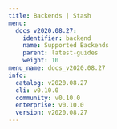 ```yaml
---
title: Backends | Stash
menu:
  docs_v2020.08.27:
    identifier: backend
    name: Supported Backends
    parent: latest-guides
    weight: 10
menu_name: docs_v2020.08.27
info:
  catalog: v2020.08.27
  cli: v0.10.0
  community: v0.10.0
  enterprise: v0.10.0
  version: v2020.08.27
---
```


